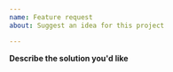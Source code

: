 ```yaml
---
name: Feature request
about: Suggest an idea for this project

---
```


**Describe the solution you'd like**
